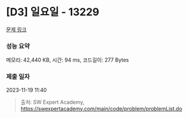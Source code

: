 # [D3] 일요일 - 13229 

[문제 링크](https://swexpertacademy.com/main/code/problem/problemDetail.do?contestProbId=AX0SaDW6L2oDFASs) 

### 성능 요약

메모리: 42,440 KB, 시간: 94 ms, 코드길이: 277 Bytes

### 제출 일자

2023-11-19 11:40



> 출처: SW Expert Academy, https://swexpertacademy.com/main/code/problem/problemList.do